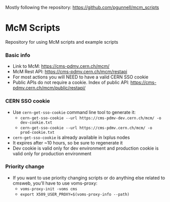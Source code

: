 Mostly following the repository: https://github.com/pgunnell/mcm_scripts


# McM Scripts
Repository for using McM scripts and example scripts

### Basic info
* Link to McM: https://cms-pdmv.cern.ch/mcm/
* McM Rest API: https://cms-pdmv.cern.ch/mcm/restapi
* For most actions you will NEED to have a valid CERN SSO cookie
* Public APIs do not require a cookie. Index of public API: https://cms-pdmv.cern.ch/mcm/public/restapi/

### CERN SSO cookie
* Use `cern-get-sso-cookie` command line tool to generate it:
    * `cern-get-sso-cookie --url https://cms-pdmv-dev.cern.ch/mcm/ -o dev-cookie.txt`
    * `cern-get-sso-cookie --url https://cms-pdmv.cern.ch/mcm/ -o prod-cookie.txt`
* `cern-get-sso-cookie` is already available in lxplus nodes
* It expires after ~10 hours, so be sure to regenerate it
* Dev cookie is valid only for dev environment and production cookie is valid only for production environment

### Priority change
* If you want to use priority changing scripts or do anything else related to cmsweb, you'll have to use voms-proxy:
    * `voms-proxy-init -voms cms`
    * `export X509_USER_PROXY=$(voms-proxy-info --path)`
